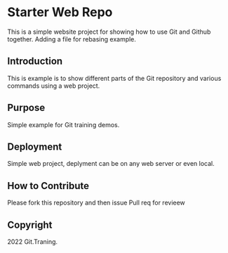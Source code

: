 # Starter Web Repo

This is a simple website project for
showing how to use Git and Github together.
Adding a file for rebasing example.

## Introduction

This is example is to show different parts
 of the Git repository and various commands
 using a web project.

## Purpose

Simple example for Git training demos.

## Deployment

Simple web project, deplyment can be on any web
server or even local.

## How to Contribute

Please fork this repository and then issue Pull req for revieew

## Copyright

2022 Git.Traning.
